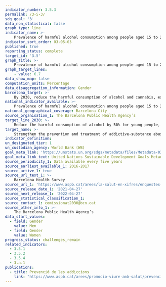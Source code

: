 ```yaml
---
indicator_number: 3.5.3
permalink: /3-5-3/
sdg_goal: '3'
data_non_statistical: false
graph_type: line
indicator_name: >-
    Prevalence of harmful alcohol consumption among people aged 15 to 24
indicator_sort_order: 03-05-03
published: true
reporting_status: complete
target_id: '3.5'
graph_title: >-
    Prevalence of harmful alcohol consumption among people aged 15 to 24
graph_target_lines:
    - value: 6.7
data_show_map: false
computation_units: Percentage
data_disaggregation_information: Gender
barcelona_target: >-
    By 2030, reduce the harmful consumption of alcohol and cannabis, especially in young people
national_indicator_available: >-
    Prevalence of harmful alcohol consumption among people aged 15 to 24
national_geographical_coverage: Barcelona City 
source_organisation_1: The Barcelona Public Health Agency’s 
target_line_2030: >-
    Reduce the harmful consumption of alcohol by 50% for young people, compared to the figures for 2016: Below 6.7%
target_name: >-
    Strengthen the prevention and treatment of addictive-substance abuse, including the improper use of narcotics and the harmful consumption of alcohol
indicator_definition:
un_designated_tier: 1
un_custodian_agency: World Bank (WB)
goal_meta_link: 'https://unstats.un.org/sdgs/metadata/files/Metadata-03-05-01.pdf'
goal_meta_link_text: United Nations Sustainable Development Goals Metadata (pdf 894kB)
source_periodicity_1: Data available every five years
source_earliest_available_1: 2016-2017
source_active_1: true
source_url_text_1: >-
    Barcelona Health Survey 
source_url_1: 'https://www.aspb.cat/arees/la-salut-en-xifres/enquestes-de-salut/'
source_release_date_1: '2021-04-27'
source_next_release_1: '2022-04-27'
source_statistical_classification_1: 
source_contact_1: comissionat2030@bcn.cat
source_other_info_1: >-
    The Barcelona Public Health Agency’s
data_start_values:
  - field: Gender
    value: Men
  - field: Gender  
    value: Women
progress_status: challenges_remain
related_indicators: 
  - 3.5.1
  - 3.5.2
  - 3.5.4
  - 3.a.1
publications:
  - title: Prevenció de les addiccions
    link: "https://www.aspb.cat/arees/promocio-viure-amb-salut/prevencio-de-les-addicions/"
---
```

